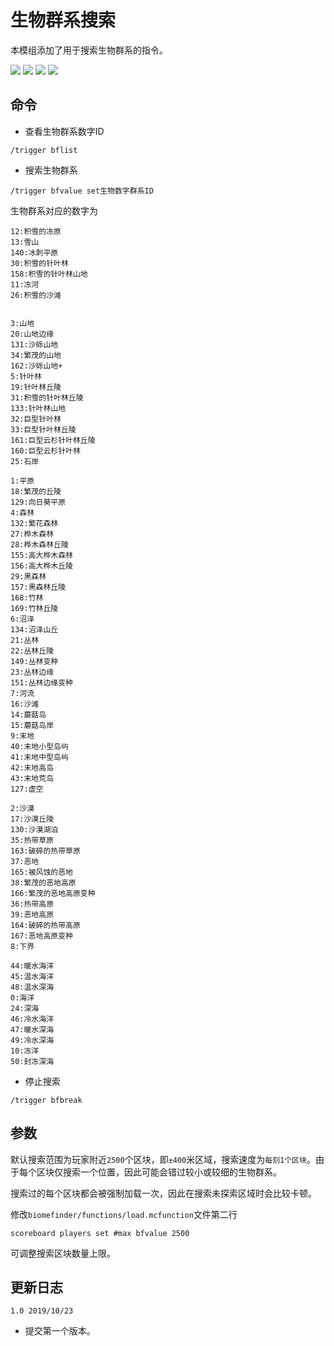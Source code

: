 # 生物群系搜索
本模组添加了用于搜索生物群系的指令。

![](https://i.loli.net/2019/10/23/3FQlSks1LHcjdo8.png)
![](https://i.loli.net/2019/10/23/z5Eijd3pYSUWcDe.png)
![](https://i.loli.net/2019/10/23/RfeMGg3n6oYA9QV.png)
![](https://i.loli.net/2019/10/23/7nGwiK2N6veoJcI.png)

## 命令
+ 查看生物群系数字ID
```
/trigger bflist
```

+ 搜索生物群系
```
/trigger bfvalue set生物数字群系ID

```
生物群系对应的数字为
```
12:积雪的冻原
13:雪山
140:冰刺平原
30:积雪的针叶林
158:积雪的针叶林山地
11:冻河
26:积雪的沙滩
 

3:山地
20:山地边缘
131:沙砾山地
34:繁茂的山地
162:沙砾山地+
5:针叶林
19:针叶林丘陵
31:积雪的针叶林丘陵
133:针叶林山地
32:巨型针叶林
33:巨型针叶林丘陵
161:巨型云杉针叶林丘陵
160:巨型云杉针叶林
25:石岸
 
1:平原
18:繁茂的丘陵
129:向日葵平原
4:森林
132:繁花森林
27:桦木森林
28:桦木森林丘陵
155:高大桦木森林
156:高大桦木丘陵
29:黑森林
157:黑森林丘陵
168:竹林
169:竹林丘陵
6:沼泽
134:沼泽山丘
21:丛林
22:丛林丘陵
149:丛林变种
23:丛林边缘
151:丛林边缘变种
7:河流
16:沙滩
14:蘑菇岛
15:蘑菇岛岸
9:末地
40:末地小型岛屿
41:末地中型岛屿
42:末地高岛
43:末地荒岛
127:虚空

2:沙漠
17:沙漠丘陵
130:沙漠湖泊
35:热带草原
163:破碎的热带草原
37:恶地
165:被风蚀的恶地
38:繁茂的恶地高原
166:繁茂的恶地高原变种
36:热带高原
39:恶地高原
164:破碎的热带高原
167:恶地高原变种
8:下界

44:暖水海洋
45:温水海洋
48:温水深海
0:海洋
24:深海
46:冷水海洋
47:暖水深海
49:冷水深海
10:冻洋
50:封冻深海
```

+ 停止搜索
```
/trigger bfbreak
```

## 参数
默认搜索范围为玩家附近`2500`个区块，即`±400`米区域，搜索速度为`每刻1个区块`。由于每个区块仅搜索一个位置，因此可能会错过较小或较细的生物群系。

搜索过的每个区块都会被强制加载一次，因此在搜索未探索区域时会比较卡顿。

修改`biomefinder/functions/load.mcfunction`文件第二行
```
scoreboard players set #max bfvalue 2500
```
可调整搜索区块数量上限。

## 更新日志
`1.0 2019/10/23`
+ 提交第一个版本。